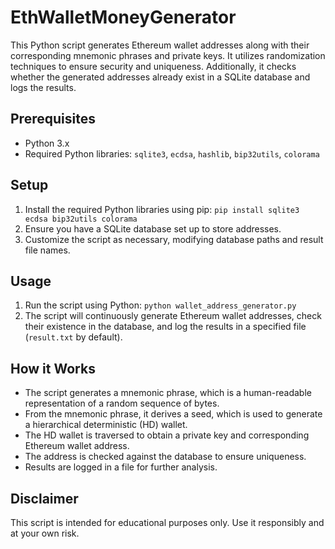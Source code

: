 # EthWalletMoneyGenerator

This Python script generates Ethereum wallet addresses along with their corresponding mnemonic phrases and private keys. It utilizes randomization techniques to ensure security and uniqueness. Additionally, it checks whether the generated addresses already exist in a SQLite database and logs the results.

## Prerequisites
- Python 3.x
- Required Python libraries: `sqlite3`, `ecdsa`, `hashlib`, `bip32utils`, `colorama`

## Setup
1. Install the required Python libraries using pip:
`pip install sqlite3 ecdsa bip32utils colorama` 
2. Ensure you have a SQLite database set up to store addresses.
3. Customize the script as necessary, modifying database paths and result file names.

## Usage
1. Run the script using Python:
`python wallet_address_generator.py`
2. The script will continuously generate Ethereum wallet addresses, check their existence in the database, and log the results in a specified file (`result.txt` by default).

## How it Works
- The script generates a mnemonic phrase, which is a human-readable representation of a random sequence of bytes.
- From the mnemonic phrase, it derives a seed, which is used to generate a hierarchical deterministic (HD) wallet.
- The HD wallet is traversed to obtain a private key and corresponding Ethereum wallet address.
- The address is checked against the database to ensure uniqueness.
- Results are logged in a file for further analysis.

## Disclaimer
This script is intended for educational purposes only. Use it responsibly and at your own risk.


